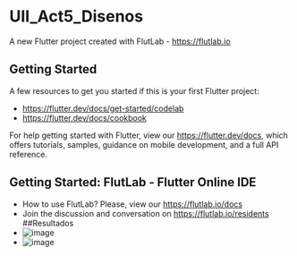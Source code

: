 # UII_Act5_Disenos

A new Flutter project created with FlutLab - https://flutlab.io

## Getting Started

A few resources to get you started if this is your first Flutter project:

- https://flutter.dev/docs/get-started/codelab
- https://flutter.dev/docs/cookbook

For help getting started with Flutter, view our
https://flutter.dev/docs, which offers tutorials,
samples, guidance on mobile development, and a full API reference.

## Getting Started: FlutLab - Flutter Online IDE

- How to use FlutLab? Please, view our https://flutlab.io/docs
- Join the discussion and conversation on https://flutlab.io/residents
##Resultados
- ![image](https://github.com/AlexaZamoraDominguez/Actividad5/assets/143548233/bd888e2e-cdb9-4b04-8956-326a5c1b8d1c)
- ![image](https://github.com/AlexaZamoraDominguez/Actividad5/assets/143548233/3e1b153a-a94f-4c6f-96ff-4652d40ba284)


